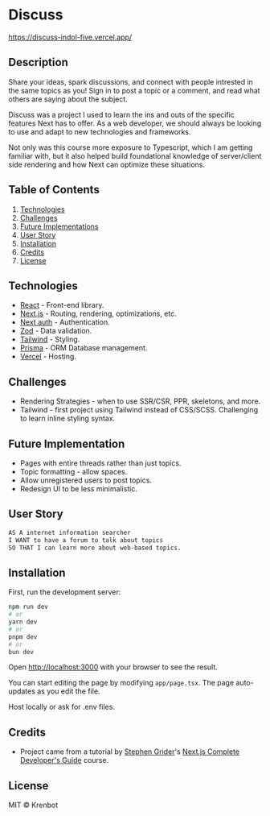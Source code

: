 # Discuss
https://discuss-indol-five.vercel.app/

## Description

Share your ideas, spark discussions, and connect with people intrested in the same topics as you! Sign in to post a topic or a comment, and read what others are saying about the subject.

Discuss was a project I used to learn the ins and outs of the specific features Next has to offer. As a web developer, we should always be looking to use and adapt to new technologies and frameworks.

Not only was this course more exposure to Typescript, which I am getting familiar with, but it also helped build foundational knowledge of server/client side rendering and how Next can optimize these situations.

## Table of Contents
  1) [Technologies](#technologies)
  2) [Challenges](#challenges)
  3) [Future Implementations](#future-implementation)
  4) [User Story](#user-story)
  5) [Installation](#installation)
  6) [Credits](#credits)
  7) [License](#license)

## Technologies
* [React](https://react.dev/) - Front-end library.
* [Next.js](https://nextjs.org/docs) - Routing, rendering, optimizations, etc.
* [Next auth](https://next-auth.js.org/getting-started/introduction) - Authentication.
* [Zod](https://zod.dev/) - Data validation.
* [Tailwind](https://tailwindcss.com/docs/installation) - Styling.
* [Prisma](https://www.prisma.io/docs) - ORM Database management.
* [Vercel](https://vercel.com/) - Hosting.

## Challenges
* Rendering Strategies - when to use SSR/CSR, PPR, skeletons, and more.
* Tailwind - first project using Tailwind instead of CSS/SCSS. Challenging to learn inline styling syntax.

## Future Implementation
* Pages with entire threads rather than just topics.
* Topic formatting - allow spaces.
* Allow unregistered users to post topics.
* Redesign UI to be less minimalistic.

## User Story
```md
AS A internet information searcher
I WANT to have a forum to talk about topics
SO THAT I can learn more about web-based topics.
```

## Installation
First, run the development server:

```bash
npm run dev
# or
yarn dev
# or
pnpm dev
# or
bun dev
```

Open [http://localhost:3000](http://localhost:3000) with your browser to see the result.

You can start editing the page by modifying `app/page.tsx`. The page auto-updates as you edit the file.

Host locally or ask for .env files.

## Credits
* Project came from a tutorial by [Stephen Grider](https://zerotomastery.io/)'s [Next.js Complete Developer's Guide](https://gale.udemy.com/course/next-js-the-complete-developers-guide) course.

## License
MIT © Krenbot
